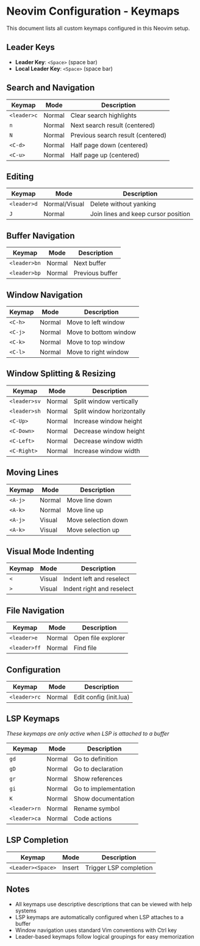 # Neovim Configuration - Keymaps

This document lists all custom keymaps configured in this Neovim setup.

## Leader Keys
- **Leader Key**: `<Space>` (space bar)
- **Local Leader Key**: `<Space>` (space bar)

## Search and Navigation
| Keymap | Mode | Description |
|--------|------|-------------|
| `<leader>c` | Normal | Clear search highlights |
| `n` | Normal | Next search result (centered) |
| `N` | Normal | Previous search result (centered) |
| `<C-d>` | Normal | Half page down (centered) |
| `<C-u>` | Normal | Half page up (centered) |

## Editing
| Keymap | Mode | Description |
|--------|------|-------------|
| `<leader>d` | Normal/Visual | Delete without yanking |
| `J` | Normal | Join lines and keep cursor position |

## Buffer Navigation
| Keymap | Mode | Description |
|--------|------|-------------|
| `<leader>bn` | Normal | Next buffer |
| `<leader>bp` | Normal | Previous buffer |

## Window Navigation
| Keymap | Mode | Description |
|--------|------|-------------|
| `<C-h>` | Normal | Move to left window |
| `<C-j>` | Normal | Move to bottom window |
| `<C-k>` | Normal | Move to top window |
| `<C-l>` | Normal | Move to right window |

## Window Splitting & Resizing
| Keymap | Mode | Description |
|--------|------|-------------|
| `<leader>sv` | Normal | Split window vertically |
| `<leader>sh` | Normal | Split window horizontally |
| `<C-Up>` | Normal | Increase window height |
| `<C-Down>` | Normal | Decrease window height |
| `<C-Left>` | Normal | Decrease window width |
| `<C-Right>` | Normal | Increase window width |

## Moving Lines
| Keymap | Mode | Description |
|--------|------|-------------|
| `<A-j>` | Normal | Move line down |
| `<A-k>` | Normal | Move line up |
| `<A-j>` | Visual | Move selection down |
| `<A-k>` | Visual | Move selection up |

## Visual Mode Indenting
| Keymap | Mode | Description |
|--------|------|-------------|
| `<` | Visual | Indent left and reselect |
| `>` | Visual | Indent right and reselect |

## File Navigation
| Keymap | Mode | Description |
|--------|------|-------------|
| `<leader>e` | Normal | Open file explorer |
| `<leader>ff` | Normal | Find file |

## Configuration
| Keymap | Mode | Description |
|--------|------|-------------|
| `<leader>rc` | Normal | Edit config (init.lua) |

## LSP Keymaps
*These keymaps are only active when LSP is attached to a buffer*

| Keymap | Mode | Description |
|--------|------|-------------|
| `gd` | Normal | Go to definition |
| `gD` | Normal | Go to declaration |
| `gr` | Normal | Show references |
| `gi` | Normal | Go to implementation |
| `K` | Normal | Show documentation |
| `<leader>rn` | Normal | Rename symbol |
| `<leader>ca` | Normal | Code actions |

## LSP Completion
| Keymap | Mode | Description |
|--------|------|-------------|
| `<Leader><Space>` | Insert | Trigger LSP completion |

## Notes
- All keymaps use descriptive descriptions that can be viewed with help systems
- LSP keymaps are automatically configured when LSP attaches to a buffer
- Window navigation uses standard Vim conventions with Ctrl key
- Leader-based keymaps follow logical groupings for easy memorization